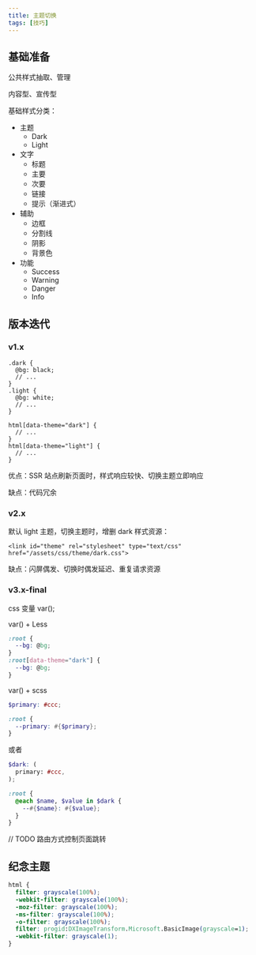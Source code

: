 ```yaml
---
title: 主题切换
tags: [技巧]
---
```


## 基础准备

公共样式抽取、管理

内容型、宣传型

基础样式分类：

- 主题
  - Dark
  - Light
- 文字
  - 标题
  - 主要
  - 次要
  - 链接
  - 提示（渐进式）
- 辅助
  - 边框
  - 分割线
  - 阴影
  - 背景色
- 功能
  - Success
  - Warning
  - Danger
  - Info

## 版本迭代

### v1.x

```less
.dark {
  @bg: black;
  // ...
}
.light {
  @bg: white;
  // ...
}

html[data-theme="dark"] {
  // ...
}
html[data-theme="light"] {
  // ...
}
```

优点：SSR 站点刷新页面时，样式响应较快、切换主题立即响应

缺点：代码冗余

### v2.x

默认 light 主题，切换主题时，增删 dark 样式资源：

`<link id="theme" rel="stylesheet" type="text/css" href="/assets/css/theme/dark.css">`

缺点：闪屏偶发、切换时偶发延迟、重复请求资源

### v3.x-final

css 变量 var();

var() + Less

```css
:root {
  --bg: @bg;
}
:root[data-theme="dark"] {
  --bg: @bg;
}
```

var() + scss

```scss
$primary: #ccc;

:root {
  --primary: #{$primary};
}
```

或者

```scss
$dark: (
  primary: #ccc,
);

:root {
  @each $name, $value in $dark {
    --#{$name}: #{$value};
  }
}
```

// TODO 路由方式控制页面跳转

## 纪念主题

```css
html {
  filter: grayscale(100%);
  -webkit-filter: grayscale(100%);
  -moz-filter: grayscale(100%);
  -ms-filter: grayscale(100%);
  -o-filter: grayscale(100%);
  filter: progid:DXImageTransform.Microsoft.BasicImage(grayscale=1);
  -webkit-filter: grayscale(1);
}
```
